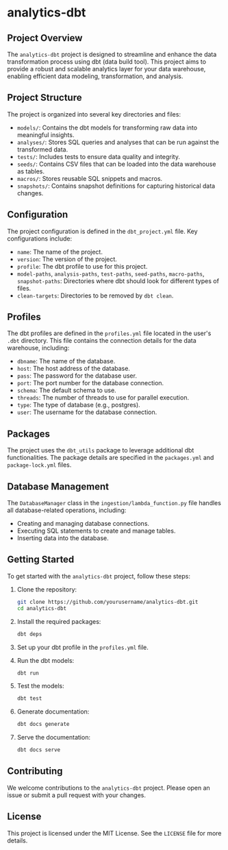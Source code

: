 # analytics-dbt

## Project Overview

The `analytics-dbt` project is designed to streamline and enhance the data transformation process using dbt (data build tool). This project aims to provide a robust and scalable analytics layer for your data warehouse, enabling efficient data modeling, transformation, and analysis.

## Project Structure

The project is organized into several key directories and files:

- `models/`: Contains the dbt models for transforming raw data into meaningful insights.
- `analyses/`: Stores SQL queries and analyses that can be run against the transformed data.
- `tests/`: Includes tests to ensure data quality and integrity.
- `seeds/`: Contains CSV files that can be loaded into the data warehouse as tables.
- `macros/`: Stores reusable SQL snippets and macros.
- `snapshots/`: Contains snapshot definitions for capturing historical data changes.

## Configuration

The project configuration is defined in the `dbt_project.yml` file. Key configurations include:

- `name`: The name of the project.
- `version`: The version of the project.
- `profile`: The dbt profile to use for this project.
- `model-paths`, `analysis-paths`, `test-paths`, `seed-paths`, `macro-paths`, `snapshot-paths`: Directories where dbt should look for different types of files.
- `clean-targets`: Directories to be removed by `dbt clean`.

## Profiles

The dbt profiles are defined in the `profiles.yml` file located in the user's `.dbt` directory. This file contains the connection details for the data warehouse, including:

- `dbname`: The name of the database.
- `host`: The host address of the database.
- `pass`: The password for the database user.
- `port`: The port number for the database connection.
- `schema`: The default schema to use.
- `threads`: The number of threads to use for parallel execution.
- `type`: The type of database (e.g., postgres).
- `user`: The username for the database connection.

## Packages

The project uses the `dbt_utils` package to leverage additional dbt functionalities. The package details are specified in the `packages.yml` and `package-lock.yml` files.

## Database Management

The `DatabaseManager` class in the `ingestion/lambda_function.py` file handles all database-related operations, including:

- Creating and managing database connections.
- Executing SQL statements to create and manage tables.
- Inserting data into the database.

## Getting Started

To get started with the `analytics-dbt` project, follow these steps:

1. Clone the repository:

   ```bash
   git clone https://github.com/yourusername/analytics-dbt.git
   cd analytics-dbt
   ```

2. Install the required packages:

   ```bash
   dbt deps
   ```

3. Set up your dbt profile in the `profiles.yml` file.

4. Run the dbt models:

   ```bash
   dbt run
   ```

5. Test the models:

   ```bash
   dbt test
   ```

6. Generate documentation:

   ```bash
   dbt docs generate
   ```

7. Serve the documentation:
   ```bash
   dbt docs serve
   ```

## Contributing

We welcome contributions to the `analytics-dbt` project. Please open an issue or submit a pull request with your changes.

## License

This project is licensed under the MIT License. See the `LICENSE` file for more details.
